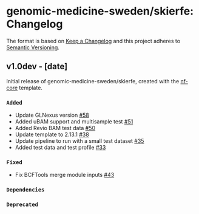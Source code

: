 # genomic-medicine-sweden/skierfe: Changelog

The format is based on [Keep a Changelog](https://keepachangelog.com/en/1.0.0/)
and this project adheres to [Semantic Versioning](https://semver.org/spec/v2.0.0.html).

## v1.0dev - [date]

Initial release of genomic-medicine-sweden/skierfe, created with the [nf-core](https://nf-co.re/) template.

### `Added`

- Update GLNexus version [#58](https://github.com/genomic-medicine-sweden/skierfe/pull/58)
- Added uBAM support and multisample test [#51](https://github.com/genomic-medicine-sweden/skierfe/pull/51)
- Added Revio BAM test data [#50](https://github.com/genomic-medicine-sweden/skierfe/pull/50)
- Update template to 2.13.1 [#38](https://github.com/genomic-medicine-sweden/skierfe/pull/38)
- Update pipeline to run with a small test dataset [#35](https://github.com/genomic-medicine-sweden/skierfe/pull/35)
- Added test data and test profile [#33](https://github.com/genomic-medicine-sweden/skierfe/pull/33)

### `Fixed`

- Fix BCFTools merge module inputs [#43](https://github.com/genomic-medicine-sweden/skierfe/pull/43)

### `Dependencies`

### `Deprecated`
